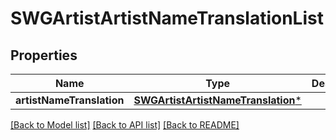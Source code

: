 # SWGArtistArtistNameTranslationList

## Properties
Name | Type | Description | Notes
------------ | ------------- | ------------- | -------------
**artistNameTranslation** | [**SWGArtistArtistNameTranslation***](SWGArtistArtistNameTranslation.md) |  | [optional] 

[[Back to Model list]](../README.md#documentation-for-models) [[Back to API list]](../README.md#documentation-for-api-endpoints) [[Back to README]](../README.md)


